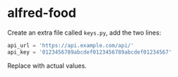 # alfred-food

Create an extra file called `keys.py`, add the two lines:

```python
api_url = 'https://api.example.com/api/'
api_key = '0123456789abcdef0123456789abcdef01234567'
```

Replace with actual values.